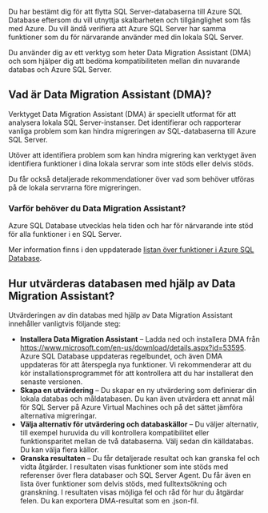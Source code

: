 Du har bestämt dig för att flytta SQL Server-databaserna till Azure SQL Database eftersom du vill utnyttja skalbarheten och tillgänglighet som fås med Azure. Du vill ändå verifiera att Azure SQL Server har samma funktioner som du för närvarande använder med din lokala SQL Server.

Du använder dig av ett verktyg som heter Data Migration Assistant (DMA) och som hjälper dig att bedöma kompatibiliteten mellan din nuvarande databas och Azure SQL Server.

## <a name="what-is-the-data-migration-assistant-dma"></a>Vad är Data Migration Assistant (DMA)?

Verktyget Data Migration Assistant (DMA) är speciellt utformat för att analysera lokala SQL Server-instanser. Det identifierar och rapporterar vanliga problem som kan hindra migreringen av SQL-databaserna till Azure SQL Server.

Utöver att identifiera problem som kan hindra migrering kan verktyget även identifiera funktioner i dina lokala servrar som inte stöds eller delvis stöds.

Du får också detaljerade rekommendationer över vad som behöver utföras på de lokala servrarna före migreringen.

### <a name="why-do-you-need-data-migration-assistant"></a>Varför behöver du Data Migration Assistant?

Azure SQL Database utvecklas hela tiden och har för närvarande inte stöd för alla funktioner i en SQL Server.

Mer information finns i den uppdaterade [listan över funktioner i Azure SQL Database](https://docs.microsoft.com/en-us/azure/sql-database/sql-database-features).

## <a name="how-to-assess-your-database-using-data-migration-assistant"></a>Hur utvärderas databasen med hjälp av Data Migration Assistant?

Utvärderingen av din databas med hjälp av Data Migration Assistant innehåller vanligtvis följande steg:

- **Installera Data Migration Assistant** – Ladda ned och installera DMA från https://www.microsoft.com/en-us/download/details.aspx?id=53595. Azure SQL Database uppdateras regelbundet, och även DMA uppdateras för att återspegla nya funktioner. Vi rekommenderar att du kör installationsprogrammet för att kontrollera att du har installerat den senaste versionen.
- **Skapa en utvärdering** – Du skapar en ny utvärdering som definierar din lokala databas och måldatabasen. Du kan även utvärdera ett annat mål för SQL Server på Azure Virtual Machines och på det sättet jämföra alternativa migreringar.
- **Välja alternativ för utvärdering och databaskällor** – Du väljer alternativ, till exempel huruvida du vill kontrollera kompatibilitet eller funktionsparitet mellan de två databaserna. Välj sedan din källdatabas. Du kan välja flera källor.
- **Granska resultaten** – Du får detaljerade resultat och kan granska fel och vidta åtgärder. I resultaten visas funktioner som inte stöds med referenser över flera databaser och SQL Server Agent. Du får även en lista över funktioner som delvis stöds, med fulltextsökning och granskning. I resultaten visas möjliga fel och råd för hur du åtgärdar felen. Du kan exportera DMA-resultat som en .json-fil.
